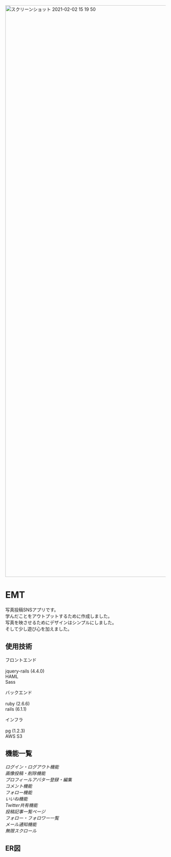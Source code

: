<img width="1790" alt="スクリーンショット 2021-02-02 15 19 50" src="https://user-images.githubusercontent.com/52486487/106562338-83ae2200-656d-11eb-8d03-e23e97c422e8.png">


# EMT

写真投稿SNSアプリです。<br>
学んだことをアウトプットするために作成しました。<br>
写真を映させるためにデザインはシンプルにしました。<br>
そして少し遊び心を加えました。

## 使用技術

フロントエンド<br>
<br>
jquery-rails (4.4.0)<br>
HAML <br>
Sass<br> 

バックエンド<br>
<br>
ruby  (2.6.6)<br>
rails (6.1.1)<br>

インフラ<br>
<br>
pg (1.2.3)<br>
AWS S3<br>

## 機能一覧<br>

*ログイン・ログアウト機能*<br>
*画像投稿・削除機能*<br>
*プロフィールアバター登録・編集*<br>
*コメント機能*<br>
*フォロー機能*<br>
*いいね機能*<br>
*Twitter共有機能*<br>
*投稿記事一覧ページ*<br>
*フォロー・フォロワー一覧*<br>
*メール通知機能*<br>
*無限スクロール*<br>



## ER図



